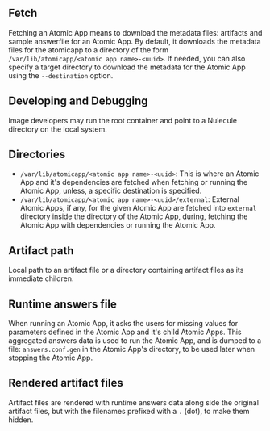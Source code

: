 ## Fetch

Fetching an Atomic App means to download the metadata files: artifacts and
sample answerfile for an Atomic App. By default, it downloads the metadata
files for the atomicapp to a directory of the form
``/var/lib/atomicapp/<atomic app name>-<uuid>``. If needed,
you can also specify a target directory to download the metadata for the
Atomic App using the ``--destination`` option.

## Developing and Debugging

Image developers may run the root container and point to a Nulecule directory on the local system.

## Directories

* `/var/lib/atomicapp/<atomic app name>-<uuid>`: This is where an Atomic App
    and it's dependencies are fetched when fetching or running the Atomic App,
    unless, a specific destination is specified.
* `/var/lib/atomicapp/<atomic app name>-<uuid>/external`:
    External Atomic Apps, if any, for the given Atomic App are
    fetched into ``external`` directory inside the directory of
    the Atomic App, during, fetching the Atomic App with
    dependencies or running the Atomic App.

## Artifact path

Local path to an artifact file or a directory containing artifact files as its
immediate children.

## Runtime answers file

When running an Atomic App, it asks the users for missing values for
parameters defined in the Atomic App and it's child Atomic Apps. This
aggregated answers data is used to run the Atomic App, and is dumped
to a file: ``answers.conf.gen`` in the Atomic App's directory, to be
used later when stopping the Atomic App.

## Rendered artifact files

Artifact files are rendered with runtime answers data along side the original
artifact files, but with the filenames prefixed with a `.` (dot), to make
them hidden.

